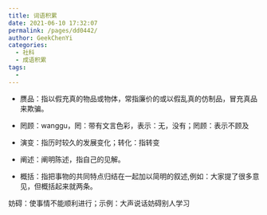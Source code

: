 ```yaml
---
title: 词语积累
date: 2021-06-10 17:32:07
permalink: /pages/dd0442/
author: GeekChenYi
categories:
  - 社科
  - 成语积累
tags:
  - 
---
```

* 赝品：指以假充真的物品或物体，常指廉价的或以假乱真的仿制品，冒充真品来欺骗。

* 罔顾：wanggu，罔：带有文言色彩，表示：无，没有；罔顾：表示不顾及

* 演变：指历时较久的发展变化；转化：指转变

* 阐述：阐明陈述，指自己的见解。

* 概括：指把事物的共同特点归结在一起加以简明的叙述,例如：大家提了很多意见，但概括起来就两条。

妨碍：使事情不能顺利进行；示例：大声说话妨碍别人学习